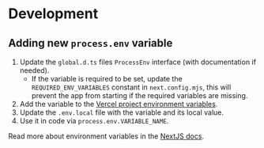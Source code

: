 # Development

## Adding new `process.env` variable

1. Update the `global.d.ts` files `ProcessEnv` interface (with documentation if needed).
   - If the variable is required to be set, update the `REQUIRED_ENV_VARIABLES` constant in `next.config.mjs`, this will prevent the app from starting if the required variables are missing.
2. Add the variable to the [Vercel project environment variables](https://vercel.com/barnabas-lesti-my-team/react-nextjs-poc/settings/environment-variables).
3. Update the `.env.local` file with the variable and its local value.
4. Use it in code via `process.env.VARIABLE_NAME`.

Read more about environment variables in the [NextJS docs](https://nextjs.org/docs/pages/building-your-application/configuring/environment-variables).
